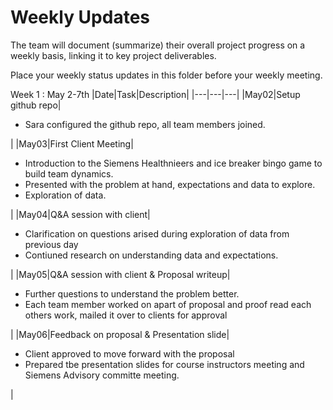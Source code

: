 # Weekly Updates

The team will document (summarize) their overall project progress on a weekly basis, linking it to key project deliverables. 

Place your weekly status updates in this folder before your weekly meeting.

Week 1 : May 2-7th
|Date|Task|Description|
|---|---|---|
|May02|Setup github repo|<ul><li>Sara configured the github repo, all team members joined.</li></ul>|
|May03|First Client Meeting|<ul><li>Introduction to the Siemens Healthnieers and ice breaker bingo game to build team dynamics.</li><li>Presented with the problem at hand, expectations and data to explore.<li>Exploration of data.</li></li></ul>|
|May04|Q&A session with client|<ul><li>Clarification on questions arised during exploration of data from previous day</li><li>Contiuned research on understanding data and expectations.</li></ul>|
|May05|Q&A session with client & Proposal writeup|<ul><li>Further questions to understand the problem better.</li><li>Each team member worked on apart of proposal and proof read each others work, mailed it over to clients for approval</li></ul>|
|May06|Feedback on proposal & Presentation slide|<ul><li>Client approved to move forward with the proposal</li><li>Prepared tbe presentation slides for course instructors meeting and Siemens Advisory committe meeting.</li></ul>|
